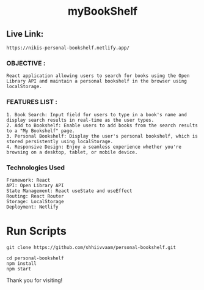 <h1 align="center"> myBookShelf </h1>

## Live Link:

    https://nikis-personal-bookshelf.netlify.app/

### OBJECTIVE :

    React application allowing users to search for books using the Open Library API and maintain a personal bookshelf in the browser using localStorage.

### FEATURES LIST :

    1. Book Search: Input field for users to type in a book's name and display search results in real-time as the user types.
    2. Add to Bookshelf: Enable users to add books from the search results to a "My Bookshelf" page.
    3. Personal Bookshelf: Display the user's personal bookshelf, which is stored persistently using localStorage.
    4. Responsive Design: Enjoy a seamless experience whether you're browsing on a desktop, tablet, or mobile device.

### Technologies Used

    Framework: React
    API: Open Library API
    State Management: React useState and useEffect
    Routing: React Router
    Storage: LocalStorage
    Deployment: Netlify

# Run Scripts

```Terminal
git clone https://github.com/shhiivvaam/personal-bookshelf.git

cd personal-bookshelf
npm install
npm start
```

Thank you for visiting!
